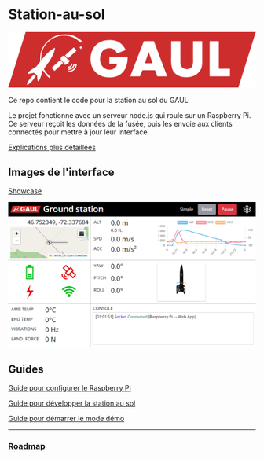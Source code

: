# Station-au-sol

![GAUL Banner](doc/logo-full.webp)

Ce repo contient le code pour la station au sol du GAUL

Le projet fonctionne avec un serveur node.js qui roule sur un Raspberry Pi. Ce serveur reçoit les données de la fusée, puis les envoie aux clients connectés pour mettre à jour leur interface.

[Explications plus détaillées](./doc/explications.md)

## Images de l'interface

[Showcase](doc/showcase/showcase.md)

![Interface 1](doc/showcase/interface-1.png)

## Guides

[Guide pour configurer le Raspberry Pi](./doc/raspi-config/raspi-config.md)

[Guide pour développer la station au sol](./doc/guide/developpement.md)

[Guide pour démarrer le mode démo](./doc/guide/demo.md)

---

### [Roadmap](./ROADMAP.md)
